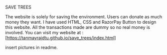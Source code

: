 SAVE TREES

The website is solely for saving the environment. Users can donate as much money they want. I have used HTML, CSS and RazorPay Button to design this website. 
All the transactions made are dummy so no real money is involved.
You can visit my website at : [https://tanmayrajdtu.github.io/save_trees/index.html]

insert pictures in readme.
